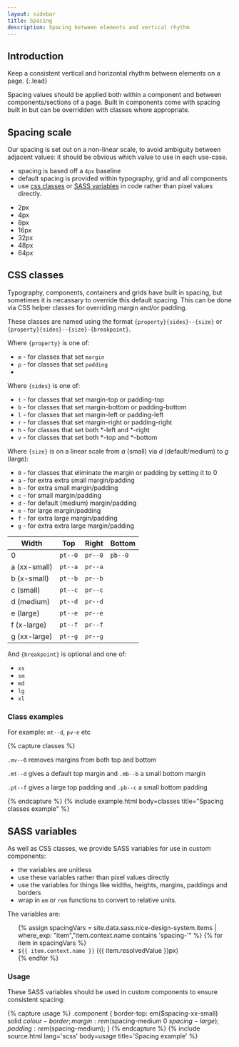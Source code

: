 ```yaml
---
layout: sidebar
title: Spacing
description: Spacing between elements and vertical rhythm
---
```


## Introduction

Keep a consistent vertical and horizontal rhythm between elements on a page.
{:.lead}

Spacing values should be applied both within a component and between components/sections of a page. Built in components come with spacing built in but can be overridden with classes where appropriate.

## Spacing scale

Our spacing is set out on a non-linear scale, to avoid ambiguity between adjacent values: it should be obvious which value to use in each use-case.

- spacing is based off a `4px` baseline
- default spacing is provided within typography, grid and all components
- use [css classes](#css-classes) or [SASS variables](#sass-variables) in code rather than pixel values directly.

<ul class="list list--unstyled">
    <li><div class="spacing-block spacing-block--xx-small"></div> 2px</li>
    <li><div class="spacing-block spacing-block--x-small"></div> 4px</li>
    <li><div class="spacing-block spacing-block--small"></div> 8px</li>
    <li><div class="spacing-block spacing-block--medium"></div> 16px</li>
    <li><div class="spacing-block spacing-block--large"></div> 32px</li>
    <li><div class="spacing-block spacing-block--x-large"></div> 48px</li>
    <li><div class="spacing-block spacing-block--xx-large"></div> 64px</li>
</ul>

## CSS classes

Typography, components, containers and grids have built in spacing, but sometimes it is necassary to override this default spacing. This can be done via CSS helper classes for overriding margin and/or padding.

These classes are named using the format `{property}{sides}--{size}` or `{property}{sides}--{size}-{breakpoint}`.

Where `{property}` is one of:

- `m` - for classes that set `margin`
- `p` - for classes that set `padding`
- 
Where `{sides}` is one of:

- `t` - for classes that set margin-top or padding-top
- `b` - for classes that set margin-bottom or padding-bottom
- `l` - for classes that set margin-left or padding-left
- `r` - for classes that set margin-right or padding-right
- `h` - for classes that set both *-left and *-right
- `v` - for classes that set both *-top and *-bottom

Where `{size}` is on a linear scale from *a* (small) via *d* (default/medium) to *g* (large):

- `0` - for classes that eliminate the margin or padding by setting it to 0
- `a` - for extra extra small margin/padding
- `b` - for extra small margin/padding
- `c` - for small margin/padding
- `d` - for default (medium) margin/padding
- `e` - for large margin/padding
- `f` - for extra large margin/padding
- `g` - for extra extra large margin/padding


| Width        | Top     | Right   | Bottom  |
| ------------ | ------- | ------- | ------- |
| 0            | `pt--0` | `pr--0` | `pb--0` |
| a (xx-small) | `pt--a` | `pr--a` |
| b (x-small)  | `pt--b` | `pr--b` |
| c (small)    | `pt--c` | `pr--c` |
| d (medium)   | `pt--d` | `pr--d` |
| e (large)    | `pt--e` | `pr--e` |
| f (x-large)  | `pt--f` | `pr--f` |
| g (xx-large) | `pt--g` | `pr--g` |

 
And `{breakpoint}` is optional and one of:

- `xs`
- `sm`
- `md`
- `lg`
- `xl`

### Class examples

For example: `mt--d`, `pv-e` etc

{% capture classes %}
<p class="mv--0">
    <code>.mv--0</code> removes margins from both top and bottom
</p>
<p class="mt--d mb--b">
    <code>.mt--d</code> gives a default top margin and <code>.mb--b</code> a small bottom margin
</p>
<p class="pt--f pb--c">
    <code>.pt--f</code> gives a large top padding and <code>.pb--c</code> a small bottom padding 
</p>
{% endcapture %}
{% include example.html body=classes title="Spacing classes example" %}

## SASS variables

As well as CSS classes, we provide SASS variables for use in custom components:

- the variables are unitless
- use these variables rather than pixel values directly
- use the variables for things like widths, heights, margins, paddings and borders
- wrap in `em` or `rem` functions to convert to relative units.

The variables are:

<ul class="list list--unstyled">
{% assign spacingVars = site.data.sass.nice-design-system.items | where_exp: "item","item.context.name contains 'spacing-'" %}
{% for item in spacingVars %}
<li><code>${{ item.context.name }}</code> ({{ item.resolvedValue }}px)</li>
{% endfor %}
</ul>

### Usage

These SASS variables should be used in custom components to ensure consistent spacing:

{% capture usage %}
.component {
    border-top: em($spacing-xx-small) solid $colour-border;
    margin: rem($spacing-medium 0 $spacing-large);
    padding: rem($spacing-medium);
}
{% endcapture %}
{% include source.html lang='scss' body=usage title='Spacing example' %}